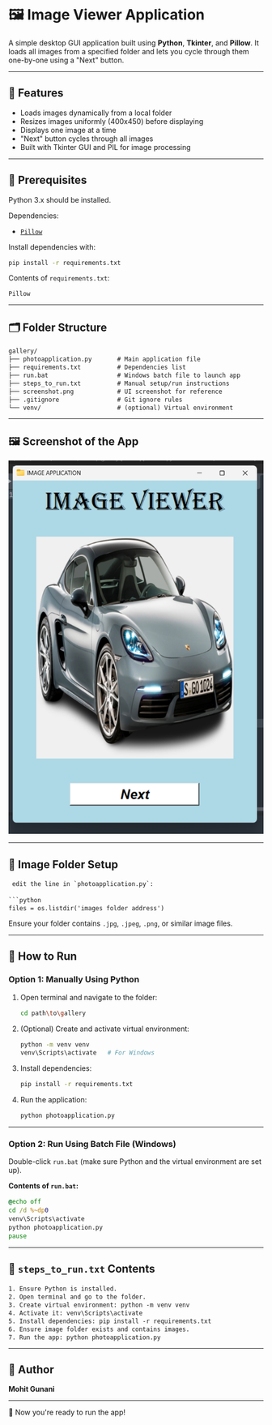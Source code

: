 # 🖼️ Image Viewer Application

A simple desktop GUI application built using **Python**, **Tkinter**, and **Pillow**. It loads all images from a specified folder and lets you cycle through them one-by-one using a "Next" button.

---

## 📌 Features

* Loads images dynamically from a local folder
* Resizes images uniformly (400x450) before displaying
* Displays one image at a time
* "Next" button cycles through all images
* Built with Tkinter GUI and PIL for image processing

---

## 🧾 Prerequisites

Python 3.x should be installed.

Dependencies:

* [`Pillow`](https://pypi.org/project/Pillow/)

Install dependencies with:

```bash
pip install -r requirements.txt
```

Contents of `requirements.txt`:

```
Pillow
```

---

## 🗂️ Folder Structure

```
gallery/
├── photoapplication.py       # Main application file
├── requirements.txt          # Dependencies list
├── run.bat                   # Windows batch file to launch app
├── steps_to_run.txt          # Manual setup/run instructions
├── screenshot.png            # UI screenshot for reference
├── .gitignore                # Git ignore rules
└── venv/                     # (optional) Virtual environment
```

---

## 🖼️ Screenshot of the App

![App Screenshot](./screenshot.png)

---

## 📂 Image Folder Setup


```
 edit the line in `photoapplication.py`:

```python
files = os.listdir('images folder address')
```

Ensure your folder contains `.jpg`, `.jpeg`, `.png`, or similar image files.

---

## 🚀 How to Run

### Option 1: Manually Using Python

1. Open terminal and navigate to the folder:

   ```bash
   cd path\to\gallery
   ```

2. (Optional) Create and activate virtual environment:

   ```bash
   python -m venv venv
   venv\Scripts\activate   # For Windows
   ```

3. Install dependencies:

   ```bash
   pip install -r requirements.txt
   ```

4. Run the application:

   ```bash
   python photoapplication.py
   ```

---

### Option 2: Run Using Batch File (Windows)

Double-click `run.bat` (make sure Python and the virtual environment are set up).

**Contents of `run.bat`:**

```bat
@echo off
cd /d %~dp0
venv\Scripts\activate
python photoapplication.py
pause
```

---

## 📜 `steps_to_run.txt` Contents

```
1. Ensure Python is installed.
2. Open terminal and go to the folder.
3. Create virtual environment: python -m venv venv
4. Activate it: venv\Scripts\activate
5. Install dependencies: pip install -r requirements.txt
6. Ensure image folder exists and contains images.
7. Run the app: python photoapplication.py
```

---

## 🙋 Author

**Mohit Gunani**

---

📆 Now you're ready to run the app!
